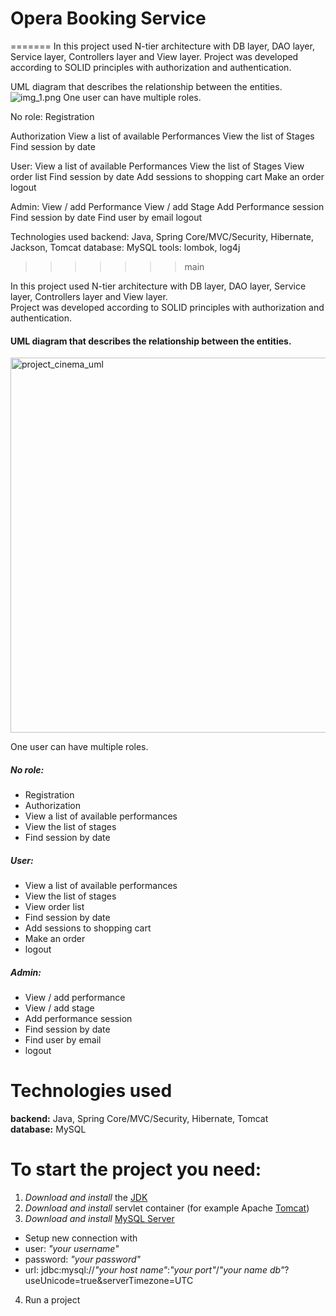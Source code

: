 # Opera Booking Service 
=======
In this project used N-tier architecture with DB layer, DAO layer, Service layer, Controllers layer and View layer.
Project was developed according to SOLID principles with authorization and authentication.

UML diagram that describes the relationship between the entities.
 ![img_1.png](https://user-images.githubusercontent.com/75170409/109185591-d3f95800-7798-11eb-984e-2f0e7a06671e.png)
One user can have multiple roles.

No role:
Registration

Authorization
View a list of available Performances
View the list of Stages
Find session by date

User:
View a list of available Performances
View the list of Stages
View order list
Find session by date
Add sessions to shopping cart
Make an order
logout

Admin:
View / add Performance
View / add Stage
Add Performance session
Find session by date
Find user by email
logout

Technologies used
backend: Java, Spring Core/MVC/Security, Hibernate, Jackson, Tomcat
database: MySQL
tools: lombok, log4j
>>>>>>> main

In this project used N-tier architecture with DB layer, DAO layer, Service layer, Controllers layer and View layer. <br>
Project was developed according to SOLID principles with authorization and authentication.

#### UML diagram that describes the relationship between the entities.
<img src="https://user-images.githubusercontent.com/75170409/109185591-d3f95800-7798-11eb-984e-2f0e7a06671e.png" alt="project_cinema_uml" width="600"/>

One user can have multiple roles. <br>
##### No role: <br>
- Registration
- Authorization
- View a list of available performances
- View the list of stages
- Find session by date
##### User: <br>
- View a list of available performances
- View the list of stages
- View order list
- Find session by date
- Add sessions to shopping cart
- Make an order
- logout
##### Admin: <br>
- View / add performance
- View / add stage
- Add performance session
- Find session by date
- Find user by email
- logout


# Technologies used <br>
**backend:** Java, Spring Core/MVC/Security, Hibernate, Tomcat <br>
**database:** MySQL <br>

# To start the project you need: <br>
1) *Download and install* the [JDK](https://www.oracle.com/java/technologies/javase-downloads.html, "Download JDK") <br>
2) *Download and install* servlet container (for example Apache [Tomcat](https://tomcat.apache.org/download-90.cgi, "Download Tomcat")) <br>
3) *Download and install* [MySQL Server](https://dev.mysql.com/downloads/)<br>
+ Setup new connection with <br>
 + user: *"your username"* <br>
 + password: *"your password"*<br>
 + url: jdbc:mysql://*"your host name"*:*"your port"*/*"your name db"*?useUnicode=true&serverTimezone=UTC <br>
4) Run a project
